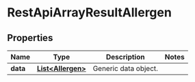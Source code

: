 
# RestApiArrayResultAllergen

## Properties
Name | Type | Description | Notes
------------ | ------------- | ------------- | -------------
**data** | [**List&lt;Allergen&gt;**](Allergen.md) | Generic data object. | 



